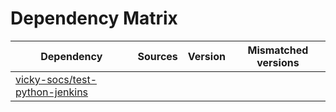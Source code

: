 # Dependency Matrix

Dependency | Sources | Version | Mismatched versions
---------- | ------- | ------- | -------------------
[vicky-socs/test-python-jenkins](https://github.com/vicky-socs/test-python-jenkins.git) |  | []() | 
